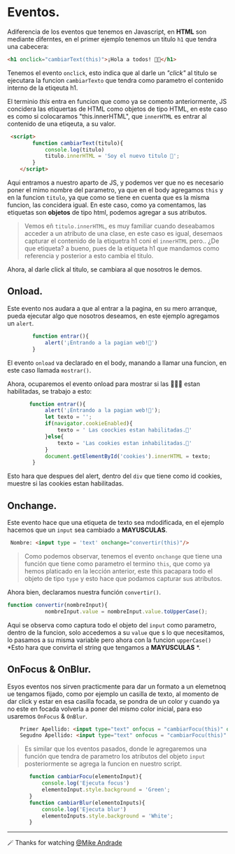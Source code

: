 # Eventos.

Adiferencia de los eventos que tenemos en Javascript, en **HTML** son mediante diferntes, en el primer ejemplo tenemos un titulo `h1` que tendra una cabecera:

````html
<h1 onclick="cambiarText(this)">¡Hola a todos! 🙂✨</h1>
````

Tenemos el evento `onclick`, esto indica que al darle un _"click"_ al titulo se ejecutara la funcion `cambiarTexto` que tendra como parametro el contenido interno de la etiqeuta h1.

El terminio _this_ entra en funcion que como ya se comento anteriormente, JS concidera las etiquertas de HTML como objetos de tipo HTML, en este caso es como si colocaramos "this.innerHTML", que `innerHTML` es entrar al contenido de una etiqeuta, a su valor.

````html
 <script>
        function cambiarText(titulo){
            console.log(titulo)
            titulo.innerHTML = 'Soy el nuevo titulo 🚀';
        }
    </script>
````

Aqui entramos a nuestro aparto de JS, y podemos ver que no es necesario poner el mimo nombre del parametro, ya que en el body agregamos `this` y en la funcion `titulo`, ya que como se tiene en cuenta que es la misma funcion, las concidera igual.
En este caso, como ya comentamos, las etiquetas son **objetos** de tipo html, podemos agregar a sus atributos.

>Vemos eñ `titulo.innerHTML`, es muy familiar cuando deseabamos acceder a un atributo de una clase, en este caso es igual, desemaos capturar el contenido de la etiquetra h1 coni el `innerHTML` pero.. ¿De que etiqueta? a bueno, pues de la etiqueta h1 que mandamos como referencia y posterior a esto cambia el titulo.

Ahora, al darle click al titulo, se cambiara al que nosotros le demos.

## Onload.
Este evento nos audara a que al entrar a la pagina, en su mero arranque, pueda ejecutar algo que nosotros deseamos, en este ejemplo agregamos un `alert`.

````javascript
        function entrar(){
            alert('¡Entrando a la pagian web!🚀')
        }
````
El evento `onload` va declarado en el body, manando a llamar una funcion, en este caso llamada `mostrar()`.

Ahora, ocuparemos el evento onload para mostrar si las 🍪🍪🍪 estan habilitadas, se trabajo a esto:
````javascript
       function entrar(){
            alert('¡Entrando a la pagian web!🚀');
            let texto = '';
            if(navigator.cookieEnabled){
                texto = ' Las coockies estan habilitadas.🍪'
            }else{
                texto = 'Las cookies estan inhabilitadas.🍪'
            }
            document.getElementById('cookies').innerHTML = texto;
        }
````
Esto hara que despues del alert, dentro del `div` que tiene como id cookies, muestre si las cookies estan habilitadas.

## Onchange.
Este evento hace que una etiqueta de texto sea mdodificada, en el ejemplo hacemos que un `input` sea cambiado a **MAYUSCULAS**.

````html
 Nombre: <input type = 'text' onchange="convertir(this)"/>
````
> Como podemos observar, tenemos el evento `onchange` que tiene una función que tiene como parametro el termino `this`, que como ya hemos platicado en la lección anterior, este this pacapara todo el objeto de tipo `type` y esto hace que podamos capturar sus atributos.

Ahora bien, declaramos nuestra función `convertir()`.

````javascript
function convertir(nombreInput){
            nombreInput.value = nombreInput.value.toUpperCase();
````
Aqui se observa como captura todo el objeto del `input` como parametro, dentro de la funcion, solo accedemos a su `value` que s lo que necesitamos, lo pasamos a su misma variable pero ahora con la funcion `upperCase()` *Esto hara que convirta el string que tengamos a **MAYUSCULAS** *.
## OnFocus & OnBlur.

Esyos eventos nos sirven practicmente para dar un formato a un elemetnoq ue tengamos fijado, como por ejemplo un casilla de texto, al momento de dar click y estar en esa casilla focada, se pondra de un color y cuando ya no este en focada volverla a poner del mismo color inicial, para eso usaremos `OnFocus` & `OnBlur`.

````html
    Primer Apellido: <input type="text" onfocus = "cambiarFocu(this)" onblur = "cambiarBlur(this)"/>
    Segudno Apellido: <input type="text" onfocus = "cambiarFocu(this)" onblur = "cambiarBlur(this)"/>
````
> Es similar que los eventos pasados, donde le agregaremos una función que tendra de parametro los atributos del objeto `input` posteriormente se agrega la funcion en nuestro script.

 ````javascript
        function cambiarFocu(elementoInput){
            console.log('Ejecuta focus')
            elementoInput.style.background = 'Green';
        }
        function cambiarBlur(elementoInputs){
            console.log('Ejecuta blur')
            elementoInputs.style.background = 'White';
        }
````

---

🪄 Thanks for watching [@Mike Andrade](https://github.com/Mike-std-cpu)